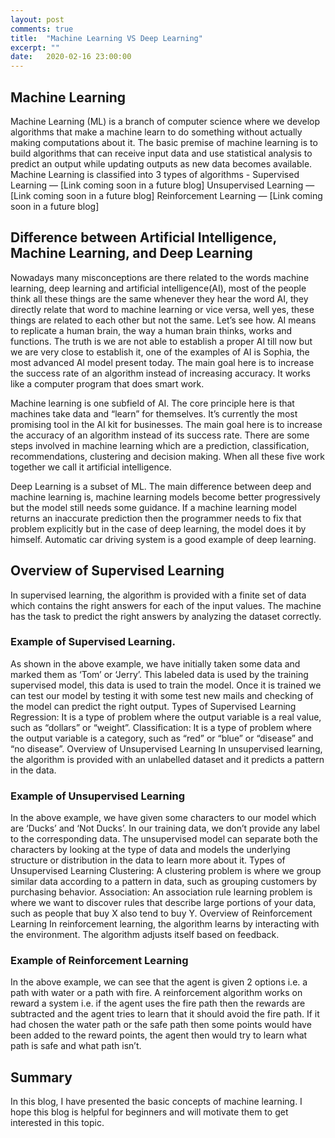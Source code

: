 ```yaml
---
layout: post
comments: true
title:  "Machine Learning VS Deep Learning"
excerpt: ""
date:   2020-02-16 23:00:00
---
```


## Machine Learning

Machine Learning (ML) is a branch of computer science where we develop algorithms that make a machine learn to do something without actually making computations about it. The basic premise of machine learning is to build algorithms that can receive input data and use statistical analysis to predict an output while updating outputs as new data becomes available.
Machine Learning is classified into 3 types of algorithms -
Supervised Learning — [Link coming soon in a future blog]
Unsupervised Learning — [Link coming soon in a future blog]
Reinforcement Learning — [Link coming soon in a future blog]

## Difference between Artificial Intelligence, Machine Learning, and Deep Learning

Nowadays many misconceptions are there related to the words machine learning, deep learning and artificial intelligence(AI), most of the people think all these things are the same whenever they hear the word AI, they directly relate that word to machine learning or vice versa, well yes, these things are related to each other but not the same. Let’s see how.
AI means to replicate a human brain, the way a human brain thinks, works and functions. The truth is we are not able to establish a proper AI till now but we are very close to establish it, one of the examples of AI is Sophia, the most advanced AI model present today. The main goal here is to increase the success rate of an algorithm instead of increasing accuracy. It works like a computer program that does smart work.

Machine learning is one subfield of AI. The core principle here is that machines take data and “learn” for themselves. It’s currently the most promising tool in the AI kit for businesses. The main goal here is to increase the accuracy of an algorithm instead of its success rate.
There are some steps involved in machine learning which are a prediction, classification, recommendations, clustering and decision making. When all these five work together we call it artificial intelligence.

Deep Learning is a subset of ML. The main difference between deep and machine learning is, machine learning models become better progressively but the model still needs some guidance. If a machine learning model returns an inaccurate prediction then the programmer needs to fix that problem explicitly but in the case of deep learning, the model does it by himself. Automatic car driving system is a good example of deep learning.


## Overview of Supervised Learning
In supervised learning, the algorithm is provided with a finite set of data which contains the right answers for each of the input values. The machine has the task to predict the right answers by analyzing the dataset correctly.

### Example of Supervised Learning.
As shown in the above example, we have initially taken some data and marked them as ‘Tom’ or ‘Jerry’. This labeled data is used by the training supervised model, this data is used to train the model.
Once it is trained we can test our model by testing it with some test new mails and checking of the model can predict the right output.
Types of Supervised Learning
Regression: It is a type of problem where the output variable is a real value, such as “dollars” or “weight”.
Classification: It is a type of problem where the output variable is a category, such as “red” or “blue” or “disease” and “no disease”.
Overview of Unsupervised Learning
In unsupervised learning, the algorithm is provided with an unlabelled dataset and it predicts a pattern in the data.

### Example of Unsupervised Learning
In the above example, we have given some characters to our model which are ‘Ducks’ and ‘Not Ducks’. In our training data, we don’t provide any label to the corresponding data. The unsupervised model can separate both the characters by looking at the type of data and models the underlying structure or distribution in the data to learn more about it.
Types of Unsupervised Learning
Clustering: A clustering problem is where we group similar data according to a pattern in data, such as grouping customers by purchasing behavior.
Association: An association rule learning problem is where we want to discover rules that describe large portions of your data, such as people that buy X also tend to buy Y.
Overview of Reinforcement Learning
In reinforcement learning, the algorithm learns by interacting with the environment. The algorithm adjusts itself based on feedback.

### Example of Reinforcement Learning
In the above example, we can see that the agent is given 2 options i.e. a path with water or a path with fire. A reinforcement algorithm works on reward a system i.e. if the agent uses the fire path then the rewards are subtracted and the agent tries to learn that it should avoid the fire path. If it had chosen the water path or the safe path then some points would have been added to the reward points, the agent then would try to learn what path is safe and what path isn’t.

## Summary
In this blog, I have presented the basic concepts of machine learning. I hope this blog is helpful for beginners and will motivate them to get interested in this topic.